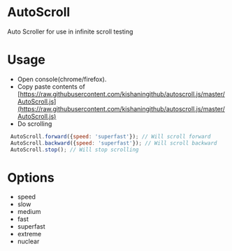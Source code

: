 # AutoScroll
Auto Scroller for use in infinite scroll testing 

# Usage
- Open console(chrome/firefox).
- Copy paste contents of [https://raw.githubusercontent.com/kishaningithub/autoscroll.js/master/AutoScroll.js](https://raw.githubusercontent.com/kishaningithub/autoscroll.js/master/AutoScroll.js)
- Do scrolling
```javascript
 AutoScroll.forward({speed: 'superfast'}); // Will scroll forward
 AutoScroll.backward({speed: 'superfast'}); // Will scroll backward
 AutoScroll.stop(); // Will stop scrolling
```

# Options

- speed
 - slow
 - medium
 - fast
 - superfast
 - extreme
 - nuclear
